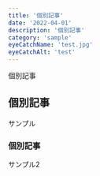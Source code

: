 ```yaml
---
title: '個別記事'
date: '2022-04-01'
description: '個別記事'
category: 'sample'
eyeCatchName: 'test.jpg'
eyeCatchAlt: 'test'
---
```


個別記事

## 個別記事

サンプル

### 個別記事

サンプル2